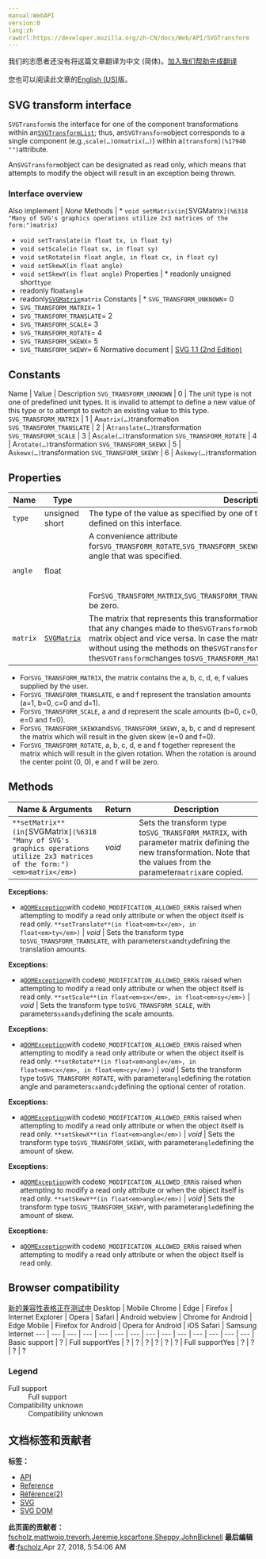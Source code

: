 ```yaml
---
manual:WebAPI
version:0
lang:zh
rawUrl:https://developer.mozilla.org/zh-CN/docs/Web/API/SVGTransform
---
```




<bdi>我们的志愿者还没有将这篇文章翻译为<bdi>中文 (简体)</bdi>。[加入我们帮助完成翻译](%18317 "")<br></br>您也可以阅读此文章的[English (US)](%18187 "")版。</bdi>





## SVG transform interface<a name="SVG_transform_interface"></a>


`SVGTransform`is the interface for one of the component transformations within an[`SVGTransformList`](%17453 "The SVGTransformList defines a list of SVGTransform objects."); thus, an`SVGTransform`object corresponds to a single component (e.g.,`scale(…)`or`matrix(…)`) within a`[transform](%17940 "")`attribute.



An`SVGTransform`object can be designated as read only, which means that attempts to modify the object will result in an exception being thrown.


### Interface overview<a name="Interface_overview"></a>
Also implement | <em>None</em> 
Methods | * `void setMatrix(in[`SVGMatrix`](%6318 "Many of SVG's graphics operations utilize 2x3 matrices of the form:")matrix)`
* `void setTranslate(in float tx, in float ty)`
* `void setScale(in float sx, in float sy)`
* `void setRotate(in float angle, in float cx, in float cy)`
* `void setSkewX(in float angle)`
* `void setSkewY(in float angle)` 
Properties | * readonly unsigned short`type`
* readonly float`angle`
* readonly[`SVGMatrix`](%6318 "Many of SVG's graphics operations utilize 2x3 matrices of the form:")`matrix` 
Constants | * `SVG_TRANSFORM_UNKNOWN`= 0
* `SVG_TRANSFORM_MATRIX`= 1
* `SVG_TRANSFORM_TRANSLATE`= 2
* `SVG_TRANSFORM_SCALE`= 3
* `SVG_TRANSFORM_ROTATE`= 4
* `SVG_TRANSFORM_SKEWX`= 5
* `SVG_TRANSFORM_SKEWY`= 6 
Normative document | [SVG 1.1 (2nd Edition)](%18318 "http://www.w3.org/TR/SVG11/coords.html#InterfaceSVGTransform") 


## Constants<a name="Constants"></a>
Name | Value | Description 
`SVG_TRANSFORM_UNKNOWN` | 0 | The unit type is not one of predefined unit types. It is invalid to attempt to define a new value of this type or to attempt to switch an existing value to this type. 
`SVG_TRANSFORM_MATRIX` | 1 | A`matrix(…)`transformation 
`SVG_TRANSFORM_TRANSLATE` | 2 | A`translate(…)`transformation 
`SVG_TRANSFORM_SCALE` | 3 | A`scale(…)`transformation 
`SVG_TRANSFORM_ROTATE` | 4 | A`rotate(…)`transformation 
`SVG_TRANSFORM_SKEWX` | 5 | A`skewx(…)`transformation 
`SVG_TRANSFORM_SKEWY` | 6 | A`skewy(…)`transformation 


## Properties<a name="Properties"></a>
Name | Type | Description 
 ---  |  ---  |  ---  | 
`type` | unsigned short | The type of the value as specified by one of the SVG_TRANSFORM_* constants defined on this interface. 
`angle` | float | A convenience attribute for`SVG_TRANSFORM_ROTATE`,`SVG_TRANSFORM_SKEWX`and`SVG_TRANSFORM_SKEWY`. It holds the angle that was specified.<br></br><br></br>For`SVG_TRANSFORM_MATRIX`,`SVG_TRANSFORM_TRANSLATE`and`SVG_TRANSFORM_SCALE`,`angle`will be zero. 
`matrix` | [`SVGMatrix`](%6318 "Many of SVG's graphics operations utilize 2x3 matrices of the form:") | The matrix that represents this transformation. The matrix object is live, meaning that any changes made to the`SVGTransform`object are immediately reflected in the matrix object and vice versa. In case the matrix object is changed directly (i.e., without using the methods on the`SVGTransform`interface itself) then the type of the`SVGTransform`changes to`SVG_TRANSFORM_MATRIX`.


* For`SVG_TRANSFORM_MATRIX`, the matrix contains the a, b, c, d, e, f values supplied by the user.
* For`SVG_TRANSFORM_TRANSLATE`, e and f represent the translation amounts (a=1, b=0, c=0 and d=1).
* For`SVG_TRANSFORM_SCALE`, a and d represent the scale amounts (b=0, c=0, e=0 and f=0).
* For`SVG_TRANSFORM_SKEWX`and`SVG_TRANSFORM_SKEWY`, a, b, c and d represent the matrix which will result in the given skew (e=0 and f=0).
* For`SVG_TRANSFORM_ROTATE`, a, b, c, d, e and f together represent the matrix which will result in the given rotation. When the rotation is around the center point (0, 0), e and f will be zero. 


## Methods<a name="Methods"></a>
Name &amp; Arguments | Return | Description 
 ---  |  ---  |  ---  | 
`**setMatrix**(in[`SVGMatrix`](%6318 "Many of SVG's graphics operations utilize 2x3 matrices of the form:")<em>matrix</em>)` | <em>void</em> | Sets the transform type to`SVG_TRANSFORM_MATRIX`, with parameter matrix defining the new transformation. Note that the values from the parameter`matrix`are copied.



**Exceptions:**


* a[`DOMException`](%4502 "The DOMException interface represents an abnormal event (called an exception) which occurs as a result of calling a method or accessing a property of a web API.")with code`NO_MODIFICATION_ALLOWED_ERR`is raised when attempting to modify a read only attribute or when the object itself is read only. 
`**setTranslate**(in float<em>tx</em>, in float<em>ty</em>)` | <em>void</em> | Sets the transform type to`SVG_TRANSFORM_TRANSLATE`, with parameters`tx`and`ty`defining the translation amounts.



**Exceptions:**


* a[`DOMException`](%4502 "The DOMException interface represents an abnormal event (called an exception) which occurs as a result of calling a method or accessing a property of a web API.")with code`NO_MODIFICATION_ALLOWED_ERR`is raised when attempting to modify a read only attribute or when the object itself is read only. 
`**setScale**(in float<em>sx</em>, in float<em>sy</em>)` | <em>void</em> | Sets the transform type to`SVG_TRANSFORM_SCALE`, with parameters`sx`and`sy`defining the scale amounts.



**Exceptions:**


* a[`DOMException`](%4502 "The DOMException interface represents an abnormal event (called an exception) which occurs as a result of calling a method or accessing a property of a web API.")with code`NO_MODIFICATION_ALLOWED_ERR`is raised when attempting to modify a read only attribute or when the object itself is read only. 
`**setRotate**(in float<em>angle</em>, in float<em>cx</em>, in float<em>cy</em>)` | <em>void</em> | Sets the transform type to`SVG_TRANSFORM_ROTATE`, with parameter`angle`defining the rotation angle and parameters`cx`and`cy`defining the optional center of rotation.



**Exceptions:**


* a[`DOMException`](%4502 "The DOMException interface represents an abnormal event (called an exception) which occurs as a result of calling a method or accessing a property of a web API.")with code`NO_MODIFICATION_ALLOWED_ERR`is raised when attempting to modify a read only attribute or when the object itself is read only. 
`**setSkewX**(in float<em>angle</em>)` | <em>void</em> | Sets the transform type to`SVG_TRANSFORM_SKEWX`, with parameter`angle`defining the amount of skew.



**Exceptions:**


* a[`DOMException`](%4502 "The DOMException interface represents an abnormal event (called an exception) which occurs as a result of calling a method or accessing a property of a web API.")with code`NO_MODIFICATION_ALLOWED_ERR`is raised when attempting to modify a read only attribute or when the object itself is read only. 
`**setSkewY**(in float<em>angle</em>)` | <em>void</em> | Sets the transform type to`SVG_TRANSFORM_SKEWY`, with parameter`angle`defining the amount of skew.



**Exceptions:**


* a[`DOMException`](%4502 "The DOMException interface represents an abnormal event (called an exception) which occurs as a result of calling a method or accessing a property of a web API.")with code`NO_MODIFICATION_ALLOWED_ERR`is raised when attempting to modify a read only attribute or when the object itself is read only. 


## Browser compatibility<a name="Browser_compatibility"></a>
[新的兼容性表格正在测试中<i></i>](%3360 "")
<abbr>Desktop<i></i></abbr> | <abbr>Mobile<i></i></abbr> 
<abbr>Chrome<i></i></abbr> | <abbr>Edge<i></i></abbr> | <abbr>Firefox<i></i></abbr> | <abbr>Internet Explorer<i></i></abbr> | <abbr>Opera<i></i></abbr> | <abbr>Safari<i></i></abbr> | <abbr>Android webview<i></i></abbr> | <abbr>Chrome for Android<i></i></abbr> | <abbr>Edge Mobile<i></i></abbr> | <abbr>Firefox for Android<i></i></abbr> | <abbr>Opera for Android<i></i></abbr> | <abbr>iOS Safari<i></i></abbr> | <abbr>Samsung Internet<i></i></abbr> 
 ---  |  ---  |  ---  |  ---  |  ---  |  ---  |  ---  |  ---  |  ---  |  ---  |  ---  |  ---  |  ---  |  ---  | 
Basic support | <abbr>?</abbr> | <abbr>Full support</abbr>Yes | <abbr>?</abbr> | <abbr>?</abbr> | <abbr>?</abbr> | <abbr>?</abbr> | <abbr>?</abbr> | <abbr>?</abbr> | <abbr>Full support</abbr>Yes | <abbr>?</abbr> | <abbr>?</abbr> | <abbr>?</abbr> | <abbr>?</abbr> 


### Legend<a name="Legend"></a>
<dl><dt id=''><abbr>Full support</abbr></dt><dd>Full support</dd><dt id=''><abbr>Compatibility unknown</abbr></dt><dd>Compatibility unknown</dd></dl>



## 文档标签和贡献者
**标签：**
* [API](%50 "")
* [Reference](%3381 "")
* [Référence(2)](%3892 "")
* [SVG](%457 "")
* [SVG DOM](%17335 "")

**此页面的贡献者：**[fscholz](%60 ""),[mattwojo](%14635 ""),[trevorh](%13010 ""),[Jeremie](%4470 ""),[kscarfone](%3900 ""),[Sheppy](%405 ""),[JohnBicknell](%18319 "")
**最后编辑者:**[fscholz](%60 ""),<time>Apr 27, 2018, 5:54:06 AM</time>


